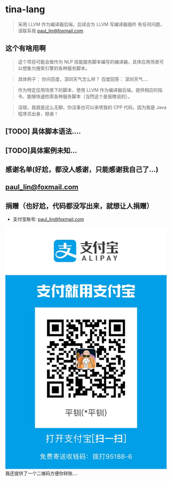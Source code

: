 # tina-lang

> 采用 LLVM 作为编译器后端，后续会为 LLVM 写编译器插件
> 有任何问题，请联系我 paul_lin@foxmail.com

## 这个有啥用啊
> 这个项目可能会做作为 NLP 技能服务脚本编写的编译器，具体应用场景可以想象为搜索引擎的各种服务脚本。

> 具体例子： 你问百度，深圳天气怎么样？
> 百度回答： 深圳天气....

> 作为特定应用场景下的脚本，使用 LLVM 作为编译器后端，提供相应的指令，能够快速检索各种服务脚本（当然这个是我瞎说的）。

> 没错，我就是这么无聊。你没事也可以来喷我的 CPP 代码，因为我是 Java 程序员出身，掀桌！

## [TODO] 具体脚本语法....

## [TODO]具体案例未知...

## 感谢名单(好尬，都没人感谢，只能感谢我自己了...)
## paul_lin@foxmail.com 

## 捐赠（也好尬，代码都没写出来，就想让人捐赠）
- 支付宝账号: paul_lin@foxmail.com

![paul_lin@foxmail.com](./doc/paul_lin@foxmail.com.jpg)
我还提供了一个二维码方便你转账....



